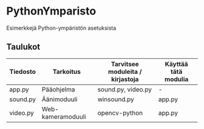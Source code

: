 # PythonYmparisto
Esimerkkejä Python-ympäristön asetuksista

## Taulukot
| Tiedosto | Tarkoitus | Tarvitsee moduleita / kirjastoja | Käyttää tätä modulia |
|---|---|---|---|
app.py | Pääohjelma | sound.py, video.py  | - 
sound.py | Äänimoduuli | winsound.py | app.py
video.py | Web-kameramoduuli | opencv-python | app.py

